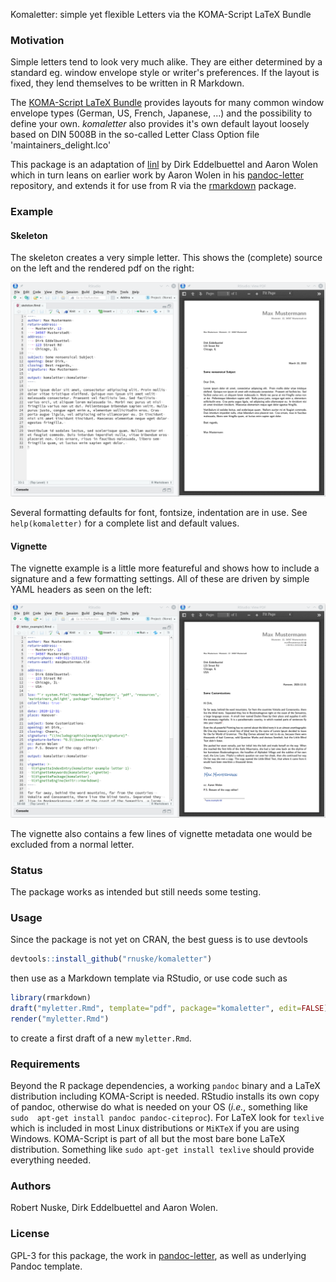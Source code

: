 
Komaletter: simple yet flexible Letters via the KOMA-Script LaTeX Bundle 


### Motivation
Simple letters tend to look very much alike. They are either determined by a 
standard eg. window envelope style or writer's preferences. If the layout is fixed,
they lend themselves to be written in R Markdown.

The [KOMA-Script LaTeX Bundle](https://www.komascript.de) provides layouts for
many common window envelope types (German, US, French, Japanese, ...) and the
possibility to define your own. *komaletter* also provides it's own default
layout loosely based on DIN 5008B in the so-called Letter Class Option file
'maintainers_delight.lco'  

This package is an adaptation of [linl](https://cran.r-project.org/package=rmarkdown) 
by Dirk Eddelbuettel and Aaron Wolen which in turn leans on earlier work by 
Aaron Wolen in his [pandoc-letter](https://github.com/aaronwolen/pandoc-letter) 
repository, and extends it for use from R via the
[rmarkdown](https://cran.r-project.org/package=rmarkdown) package.


### Example

#### Skeleton
The skeleton creates a very simple letter.  This shows the (complete) source 
on the left and the rendered pdf on the right:

![](./man/figures/skeleton.png)

Several formatting defaults for font, fontsize, indentation are in use. See 
`help(komaletter)` for a complete list and default values.

#### Vignette
The vignette example is a little more featureful and shows how to include a 
signature and a few formatting settings. All of these are driven by simple 
YAML headers as seen on the left:

![](./man/figures/letter_example1.png)

The vignette also contains a few lines of vignette metadata one would be 
excluded from a normal letter.


### Status
The package works as intended but still needs some testing.


### Usage 
Since the package is not yet on CRAN, the best guess is to use devtools

```r
devtools::install_github("rnuske/komaletter")
```

then use as a Markdown template via RStudio, or use code such as

```r
library(rmarkdown)
draft("myletter.Rmd", template="pdf", package="komaletter", edit=FALSE)
render("myletter.Rmd")
```

to create a first draft of a new `myletter.Rmd`.


### Requirements
Beyond the R package dependencies, a working `pandoc` binary and a LaTeX 
distribution including KOMA-Script is needed. RStudio installs its own copy of 
pandoc, otherwise do what is needed on your OS (_i.e._, something like `sudo 
apt-get install pandoc pandoc-citeproc`). For LaTeX look for `texlive` which is
included in most Linux distributions or `MiKTeX` if you are using Windows. 
KOMA-Script is part of all but the most bare bone LaTeX distribution. Something
like `sudo apt-get install texlive` should provide everything needed.


### Authors
Robert Nuske, Dirk Eddelbuettel and Aaron Wolen.


### License
GPL-3 for this package, the work in [pandoc-letter](https://github.com/aaronwolen/pandoc-letter), 
as well as underlying Pandoc template.
